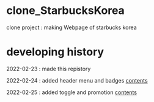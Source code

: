 # clone_StarbucksKorea
clone project : making Webpage of starbucks korea

# developing history

2022-02-23 : made this repistory

2022-02-24 : added header menu and badges
[contents](https://wookeykim95.github.io/project/2022/02/24/project-clone_starbucks.html)

2022-02-25 : added toggle and promotion
[contents](https://wookeykim95.github.io/project/2022/02/25/project-clone_starbucks_2.html)